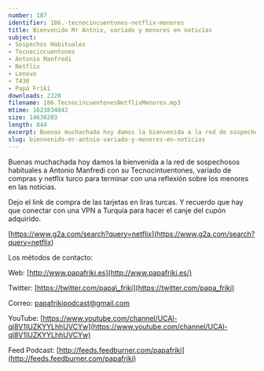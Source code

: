 ```yaml
---
number: 187
identifier: 186.-tecnocincuentones-netflix-menores
title: Bienvenido Mr Antnio, variado y menores en noticias
subject:
- Sospechos Habituales
- Tecnocincuentones
- Antonio Manfredi
- Netflix
- Lenovo
- T430
- Papá Friki
downloads: 2228
filename: 186.TecnocincuentonesNetflixMenores.mp3
mtime: 1623834042
size: 14630203
length: 844
excerpt: Buenas muchachada hoy damos la bienvenida a la red de sospechosos habituales a Antonio Manfredi con su tecnocintuentones, varido de compras y netflix turco para terminar con una reflexión sobre los menores en las noticias.
slug: bienvenido-mr-antnio-variado-y-menores-en-noticias
---
```

Buenas muchachada hoy damos la bienvenida a la red de sospechosos habituales a Antonio Manfredi con su Tecnocintuentones, variado de compras y netflix turco para terminar con una reflexión sobre los menores en las noticias.

Dejo el link de compra de las tarjetas en liras turcas. Y recuerdo que hay que conectar con una VPN a Turquía para hacer el canje del cupón adquirido.

[https://www.g2a.com/search?query=netflix](https://www.g2a.com/search?query=netflix)

Los métodos de contacto:

Web: [http://www.papafriki.es](http://www.papafriki.es/)

Twitter: [https://twitter.com/papa\_friki](https://twitter.com/papa_friki)

Correo: [papafrikipodcast@gmail.com](https://archive.org/details/papafrikipodast@gmail.com)

YouTube: [https://www.youtube.com/channel/UCAl-ql8V1IUZKYYLhhUVCYw](https://www.youtube.com/channel/UCAl-ql8V1IUZKYYLhhUVCYw)

Feed Podcast: [http://feeds.feedburner.com/papafriki](http://feeds.feedburner.com/papafriki)